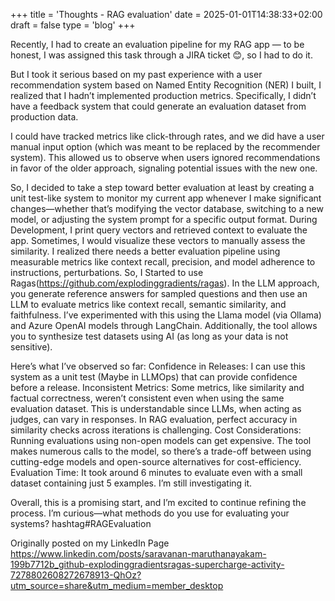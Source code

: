 +++
title = 'Thoughts - RAG evaluation'
date = 2025-01-01T14:38:33+02:00
draft = false
type = 'blog'
+++

Recently, I had to create an evaluation pipeline for my RAG app — to be honest, I was assigned this task through a JIRA ticket 😊, so I had to do it.

But I took it serious based on my past experience with a user recommendation system based on Named Entity Recognition (NER) I built, I realized that I hadn’t implemented production metrics. Specifically, I didn’t have a feedback system that could generate an evaluation dataset from production data. 

I could have tracked metrics like click-through rates, and we did have a user manual input option (which was meant to be replaced by the recommender system). This allowed us to observe when users ignored recommendations in favor of the older approach, signaling potential issues with the new one. 

So, I decided to take a step toward better evaluation at least by creating a unit test-like system to monitor my current app whenever I make significant changes—whether that’s modifying the vector database, switching to a new model, or adjusting the system prompt for a specific output format.
During Development, I print query vectors and retrieved context to evaluate the app. Sometimes, I would visualize these vectors to manually assess the similarity. I realized there needs a better evaluation pipeline using measurable metrics like context recall, precision, and model adherence to instructions, perturbations.
So, I Started to use Ragas(https://github.com/explodinggradients/ragas). In the LLM approach, you generate reference answers for sampled questions and then use an LLM to evaluate metrics like context recall, semantic similarity, and faithfulness. I’ve experimented with this using the Llama model (via Ollama) and Azure OpenAI models through LangChain. Additionally, the tool allows you to synthesize test datasets using AI (as long as your data is not sensitive).

Here’s what I’ve observed so far:
Confidence in Releases: I can use this system as a unit test (Maybe in LLMOps) that can provide confidence before a release. 
Inconsistent Metrics: Some metrics, like similarity and factual correctness, weren’t consistent even when using the same evaluation dataset. This is understandable since LLMs, when acting as judges, can vary in responses. In RAG evaluation, perfect accuracy in similarity checks across iterations is challenging.
Cost Considerations: Running evaluations using non-open models can get expensive. The tool makes numerous calls to the model, so there’s a trade-off between using cutting-edge models and open-source alternatives for cost-efficiency.
Evaluation Time: It took around 6 minutes to evaluate even with a small dataset containing just 5 examples. I’m still investigating it.

Overall, this is a promising start, and I’m excited to continue refining the process. I’m curious—what methods do you use for evaluating your systems?
hashtag#RAGEvaluation


Originally posted on my LinkedIn Page https://www.linkedin.com/posts/saravanan-maruthanayakam-199b7712b_github-explodinggradientsragas-supercharge-activity-7278802608272678913-QhOz?utm_source=share&utm_medium=member_desktop